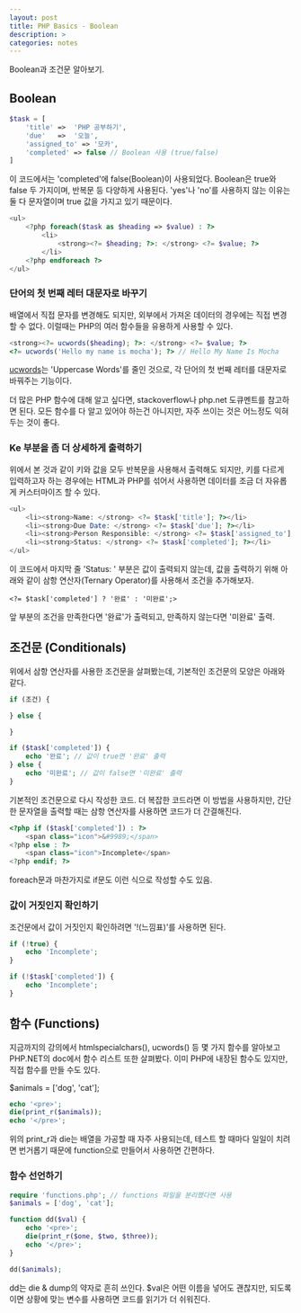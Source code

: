```yaml
---
layout: post
title: PHP Basics - Boolean 
description: >
categories: notes
---
```


Boolean과 조건문 알아보기.

## Boolean
~~~php
$task = [
    'title' =>  'PHP 공부하기',
    'due'   =>  '오늘',
    'assigned_to' => '모카',
    'completed' => false // Boolean 사용 (true/false)
]
~~~
이 코드에서는 'completed'에 false(Boolean)이 사용되었다. Boolean은 true와 false 두 가지이며, 반복문 등 다양하게 사용된다. 'yes'나 'no'를 사용하지 않는 이유는 둘 다 문자열이며 true 값을 가지고 있기 때문이다.

~~~php
<ul>
    <?php foreach($task as $heading => $value) : ?>
        <li>
            <strong><?= $heading; ?>: </strong> <?= $value; ?>
        </li>
    <?php endforeach ?>
</ul>
~~~

### 단어의 첫 번째 레터 대문자로 바꾸기
배열에서 직접 문자를 변경해도 되지만, 외부에서 가져온 데이터의 경우에는 직접 변경할 수 없다. 이럴때는 PHP의 여러 함수들을 유용하게 사용할 수 있다. 
~~~php
<strong><?= ucwords($heading); ?>: </strong> <?= $value; ?>
<?= ucwords('Hello my name is mocha'); ?> // Hello My Name Is Mocha
~~~

[ucwords](http://php.net/manual/en/function.ucwords.php)는 'Uppercase Words'를 줄인 것으로, 각 단어의 첫 번째 레터를 대문자로 바꿔주는 기능이다.

더 많은 PHP 함수에 대해 알고 싶다면, stackoverflow나 php.net 도큐멘트를 참고하면 된다. 모든 함수를 다 알고 있어야 하는건 아니지만, 자주 쓰이는 것은 어느정도 익혀두는 것이 좋다.

### Ke 부분을 좀 더 상세하게 출력하기
위에서 본 것과 같이 키와 값을 모두 반복문을 사용해서 출력해도 되지만, 키를 다르게 입력하고자 하는 경우에는 HTML과 PHP를 섞어서 사용하면 데이터를 조금 더 자유롭게 커스터마이즈 할 수 있다.

~~~php
<ul>
    <li><strong>Name: </strong> <?= $task['title']; ?></li>
    <li><strong>Due Date: </strong> <?= $task['due']; ?></li>
    <li><strong>Person Responsible: </strong> <?= $task['assigned_to']; ?></li>
    <li><strong>Status: </strong> <?= $task['completed']; ?></li>
</ul>
~~~
이 코드에서 마지막 줄 'Status: ' 부분은 값이 출력되지 않는데, 값을 출력하기 위해 아래와 같이 삼항 연산자(Ternary Operator)를 사용해서 조건을 추가해보자.
~~~
<?= $task['completed'] ? '완료' : '미완료';>
~~~
앞 부분의 조건을 만족한다면 '완료'가 출력되고, 만족하지 않는다면 '미완료' 출력.

## 조건문 (Conditionals)
위에서 삼항 연산자를 사용한 조건문을 살펴봤는데, 기본적인 조건문의 모양은 아래와 같다.
~~~php
if (조건) {

} else {

}
~~~

~~~php
if ($task['completed']) {
    echo '완료'; // 값이 true면 '완료' 출력
} else {
    echo '미완료'; // 값이 false면 '미완료' 출력
}
~~~
기본적인 조건문으로 다시 작성한 코드. 더 복잡한 코드라면 이 방법을 사용하지만, 간단한 문자열을 출력할 때는 삼항 연산자를 사용하면 코드가 더 간결해진다.

~~~php
<?php if ($task['completed']) : ?>
    <span class="icon">&#9989;</span>
<?php else : ?>
    <span class="icon">Incomplete</span>
<?php endif; ?>
~~~
foreach문과 마찬가지로 if문도 이런 식으로 작성할 수도 있음.

### 값이 거짓인지 확인하기
조건문에서 값이 거짓인지 확인하려면 '!(느낌표)'를 사용하면 된다. 
~~~php
if (!true) {
    echo 'Incomplete';
}

if (!$task['completed']) {
    echo 'Incomplete';
}
~~~

## 함수 (Functions)
지금까지의 강의에서 htmlspecialchars(), ucwords() 등 몇 가지 함수를 알아보고 PHP.NET의 doc에서 함수 리스트 또한 살펴봤다. 이미 PHP에 내장된 함수도 있지만, 직접 함수를 만들 수도 있다.

$animals = ['dog', 'cat'];
~~~php
echo '<pre>';
die(print_r($animals));
echo '</pre>';
~~~
위의 print_r과 die는 배열을 가공할 때 자주 사용되는데, 테스트 할 때마다 일일이 치려면 번거롭기 때문에 function으로 만들어서 사용하면 간편하다.

### 함수 선언하기
~~~php
require 'functions.php'; // functions 파일을 분리했다면 사용
$animals = ['dog', 'cat'];

function dd($val) {
    echo '<pre>';
    die(print_r($one, $two, $three));
    echo '</pre>';
}

dd($animals);
~~~
dd는 die & dump의 약자로 흔히 쓰인다. $val은 어떤 이름을 넣어도 괜찮지만, 되도록이면 상황에 맞는 변수를 사용하면 코드를 읽기가 더 쉬워진다.

